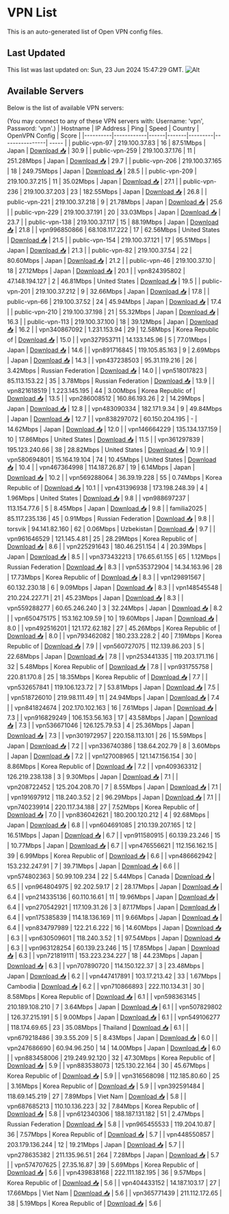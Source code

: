 # VPN List

This is an auto-generated list of Open VPN config files.

## Last Updated

This list was last updated on: Sun, 23 Jun 2024 15:47:29 GMT.
![Alt](https://repobeats.axiom.co/api/embed/186b98318ef1479477931607c1ad7d823f12451f.svg "Repobeats analytics image")

## Available Servers

Below is the list of available VPN servers:

(You may connect to any of these VPN servers with: Username: 'vpn', Password: 'vpn'.)
| Hostname | IP Address | Ping | Speed | Country | OpenVPN Config | Score |
|----------|------------|------|-------|---------|----------------| ----- |
| public-vpn-97 | 219.100.37.83 | 16 | 87.51Mbps | Japan | [Download 📥](./configs/server_0_JP.ovpn) | 30.9 |
| public-vpn-259 | 219.100.37.176 | 11 | 251.28Mbps | Japan | [Download 📥](./configs/server_1_JP.ovpn) | 29.7 |
| public-vpn-206 | 219.100.37.165 | 18 | 249.75Mbps | Japan | [Download 📥](./configs/server_2_JP.ovpn) | 28.5 |
| public-vpn-209 | 219.100.37.215 | 11 | 35.02Mbps | Japan | [Download 📥](./configs/server_3_JP.ovpn) | 27.1 |
| public-vpn-236 | 219.100.37.203 | 23 | 182.55Mbps | Japan | [Download 📥](./configs/server_4_JP.ovpn) | 26.8 |
| public-vpn-221 | 219.100.37.218 | 9 | 21.78Mbps | Japan | [Download 📥](./configs/server_5_JP.ovpn) | 25.6 |
| public-vpn-229 | 219.100.37.191 | 20 | 33.03Mbps | Japan | [Download 📥](./configs/server_6_JP.ovpn) | 23.7 |
| public-vpn-138 | 219.100.37.117 | 15 | 88.19Mbps | Japan | [Download 📥](./configs/server_7_JP.ovpn) | 21.8 |
| vpn996850866 | 68.108.117.222 | 17 | 62.56Mbps | United States | [Download 📥](./configs/server_8_US.ovpn) | 21.5 |
| public-vpn-154 | 219.100.37.121 | 17 | 95.51Mbps | Japan | [Download 📥](./configs/server_9_JP.ovpn) | 21.3 |
| public-vpn-82 | 219.100.37.54 | 22 | 80.60Mbps | Japan | [Download 📥](./configs/server_10_JP.ovpn) | 21.2 |
| public-vpn-46 | 219.100.37.10 | 18 | 27.12Mbps | Japan | [Download 📥](./configs/server_11_JP.ovpn) | 20.1 |
| vpn824395802 | 47.148.194.127 | 2 | 46.81Mbps | United States | [Download 📥](./configs/server_12_US.ovpn) | 19.5 |
| public-vpn-201 | 219.100.37.212 | 9 | 32.66Mbps | Japan | [Download 📥](./configs/server_13_JP.ovpn) | 17.8 |
| public-vpn-66 | 219.100.37.52 | 24 | 45.94Mbps | Japan | [Download 📥](./configs/server_14_JP.ovpn) | 17.4 |
| public-vpn-210 | 219.100.37.198 | 21 | 55.32Mbps | Japan | [Download 📥](./configs/server_15_JP.ovpn) | 16.3 |
| public-vpn-113 | 219.100.37.100 | 18 | 39.12Mbps | Japan | [Download 📥](./configs/server_16_JP.ovpn) | 16.2 |
| vpn340867092 | 1.231.153.94 | 29 | 12.58Mbps | Korea Republic of | [Download 📥](./configs/server_17_KR.ovpn) | 15.0 |
| vpn327953711 | 14.133.145.96 | 5 | 77.01Mbps | Japan | [Download 📥](./configs/server_18_JP.ovpn) | 14.6 |
| vpn891716845 | 119.105.85.163 | 9 | 2.69Mbps | Japan | [Download 📥](./configs/server_19_JP.ovpn) | 14.3 |
| vpn437238503 | 95.31.119.216 | 26 | 3.42Mbps | Russian Federation | [Download 📥](./configs/server_20_RU.ovpn) | 14.0 |
| vpn518017823 | 85.113.153.22 | 35 | 3.78Mbps | Russian Federation | [Download 📥](./configs/server_21_RU.ovpn) | 13.9 |
| vpn821618519 | 1.223.145.195 | 44 | 3.00Mbps | Korea Republic of | [Download 📥](./configs/server_22_KR.ovpn) | 13.5 |
| vpn286008512 | 160.86.193.26 | 2 | 14.29Mbps | Japan | [Download 📥](./configs/server_23_JP.ovpn) | 12.8 |
| vpn483090334 | 182.171.9.34 | 9 | 49.84Mbps | Japan | [Download 📥](./configs/server_24_JP.ovpn) | 12.7 |
| vpn838297072 | 60.150.204.195 | - | 14.62Mbps | Japan | [Download 📥](./configs/server_25_JP.ovpn) | 12.0 |
| vpn146664229 | 135.134.137.159 | 10 | 17.86Mbps | United States | [Download 📥](./configs/server_26_US.ovpn) | 11.5 |
| vpn361297839 | 195.123.240.66 | 38 | 28.82Mbps | United States | [Download 📥](./configs/server_27_US.ovpn) | 10.9 |
| vpn580694801 | 15.164.19.104 | 74 | 10.45Mbps | United States | [Download 📥](./configs/server_28_US.ovpn) | 10.4 |
| vpn467364998 | 114.187.26.87 | 19 | 6.14Mbps | Japan | [Download 📥](./configs/server_29_JP.ovpn) | 10.2 |
| vpn569288064 | 36.39.19.228 | 55 | 0.74Mbps | Korea Republic of | [Download 📥](./configs/server_30_KR.ovpn) | 10.1 |
| vpn431396938 | 173.198.248.39 | 4 | 1.96Mbps | United States | [Download 📥](./configs/server_31_US.ovpn) | 9.8 |
| vpn988697237 | 113.154.77.6 | 5 | 8.45Mbps | Japan | [Download 📥](./configs/server_32_JP.ovpn) | 9.8 |
| familia2025 | 85.117.235.136 | 45 | 0.91Mbps | Russian Federation | [Download 📥](./configs/server_33_RU.ovpn) | 9.8 |
| torsvik | 94.141.82.160 | 62 | 0.06Mbps | Uzbekistan | [Download 📥](./configs/server_34_UZ.ovpn) | 9.7 |
| vpn961646529 | 121.145.4.81 | 25 | 28.29Mbps | Korea Republic of | [Download 📥](./configs/server_35_KR.ovpn) | 8.6 |
| vpn225291643 | 180.46.251.154 | 4 | 20.39Mbps | Japan | [Download 📥](./configs/server_36_JP.ovpn) | 8.5 |
| vpn373432213 | 176.65.61.155 | 65 | 1.12Mbps | Russian Federation | [Download 📥](./configs/server_37_RU.ovpn) | 8.3 |
| vpn535372904 | 14.34.163.96 | 28 | 17.73Mbps | Korea Republic of | [Download 📥](./configs/server_38_KR.ovpn) | 8.3 |
| vpn129891567 | 60.132.230.18 | 6 | 9.09Mbps | Japan | [Download 📥](./configs/server_39_JP.ovpn) | 8.3 |
| vpn148545548 | 210.224.227.71 | 21 | 45.23Mbps | Japan | [Download 📥](./configs/server_40_JP.ovpn) | 8.3 |
| vpn559288277 | 60.65.246.240 | 3 | 32.24Mbps | Japan | [Download 📥](./configs/server_41_JP.ovpn) | 8.2 |
| vpn650475175 | 153.162.109.59 | 10 | 19.60Mbps | Japan | [Download 📥](./configs/server_42_JP.ovpn) | 8.0 |
| vpn492516201 | 121.172.62.182 | 27 | 45.26Mbps | Korea Republic of | [Download 📥](./configs/server_43_KR.ovpn) | 8.0 |
| vpn793462082 | 180.233.228.2 | 40 | 7.19Mbps | Korea Republic of | [Download 📥](./configs/server_44_KR.ovpn) | 7.9 |
| vpn560727075 | 112.139.86.203 | 5 | 22.68Mbps | Japan | [Download 📥](./configs/server_45_JP.ovpn) | 7.8 |
| vpn253441335 | 119.203.171.116 | 32 | 5.48Mbps | Korea Republic of | [Download 📥](./configs/server_46_KR.ovpn) | 7.8 |
| vpn931755758 | 220.81.170.8 | 25 | 18.35Mbps | Korea Republic of | [Download 📥](./configs/server_47_KR.ovpn) | 7.7 |
| vpn532657841 | 119.106.123.72 | 7 | 53.81Mbps | Japan | [Download 📥](./configs/server_48_JP.ovpn) | 7.5 |
| vpn518726010 | 219.98.111.49 | 11 | 24.94Mbps | Japan | [Download 📥](./configs/server_49_JP.ovpn) | 7.4 |
| vpn841824674 | 202.170.102.163 | 16 | 7.61Mbps | Japan | [Download 📥](./configs/server_50_JP.ovpn) | 7.3 |
| vpn916829249 | 106.153.56.163 | 17 | 43.58Mbps | Japan | [Download 📥](./configs/server_51_JP.ovpn) | 7.3 |
| vpn536671046 | 126.125.79.53 | 4 | 25.36Mbps | Japan | [Download 📥](./configs/server_52_JP.ovpn) | 7.3 |
| vpn301972957 | 220.158.113.101 | 26 | 15.59Mbps | Japan | [Download 📥](./configs/server_53_JP.ovpn) | 7.2 |
| vpn336740386 | 138.64.202.79 | 8 | 3.60Mbps | Japan | [Download 📥](./configs/server_54_JP.ovpn) | 7.2 |
| vpn127008965 | 121.147.156.154 | 30 | 8.86Mbps | Korea Republic of | [Download 📥](./configs/server_55_KR.ovpn) | 7.2 |
| vpn409363312 | 126.219.238.138 | 3 | 9.30Mbps | Japan | [Download 📥](./configs/server_56_JP.ovpn) | 7.1 |
| vpn208722452 | 125.204.208.70 | 7 | 8.55Mbps | Japan | [Download 📥](./configs/server_57_JP.ovpn) | 7.1 |
| vpn191697912 | 118.240.3.52 | 2 | 96.29Mbps | Japan | [Download 📥](./configs/server_58_JP.ovpn) | 7.1 |
| vpn740239914 | 220.117.34.188 | 27 | 7.52Mbps | Korea Republic of | [Download 📥](./configs/server_59_KR.ovpn) | 7.0 |
| vpn836042621 | 180.200.120.212 | 4 | 92.68Mbps | Japan | [Download 📥](./configs/server_60_JP.ovpn) | 6.8 |
| vpn604691085 | 210.139.207.165 | 12 | 16.51Mbps | Japan | [Download 📥](./configs/server_61_JP.ovpn) | 6.7 |
| vpn911580915 | 60.139.23.246 | 15 | 10.77Mbps | Japan | [Download 📥](./configs/server_62_JP.ovpn) | 6.7 |
| vpn476556621 | 112.156.162.15 | 39 | 6.99Mbps | Korea Republic of | [Download 📥](./configs/server_63_KR.ovpn) | 6.6 |
| vpn486662942 | 153.232.247.91 | 7 | 39.71Mbps | Japan | [Download 📥](./configs/server_64_JP.ovpn) | 6.6 |
| vpn574802363 | 50.99.109.234 | 22 | 5.44Mbps | Canada | [Download 📥](./configs/server_65_CA.ovpn) | 6.5 |
| vpn964804975 | 92.202.59.17 | 2 | 28.17Mbps | Japan | [Download 📥](./configs/server_66_JP.ovpn) | 6.4 |
| vpn214335136 | 60.110.16.61 | 11 | 19.96Mbps | Japan | [Download 📥](./configs/server_67_JP.ovpn) | 6.4 |
| vpn270542921 | 117.109.31.26 | 3 | 87.17Mbps | Japan | [Download 📥](./configs/server_68_JP.ovpn) | 6.4 |
| vpn175385839 | 114.18.136.169 | 11 | 9.66Mbps | Japan | [Download 📥](./configs/server_69_JP.ovpn) | 6.4 |
| vpn834797989 | 122.21.6.222 | 16 | 14.60Mbps | Japan | [Download 📥](./configs/server_70_JP.ovpn) | 6.3 |
| vpn630509601 | 118.240.3.52 | 1 | 97.54Mbps | Japan | [Download 📥](./configs/server_71_JP.ovpn) | 6.3 |
| vpn963128254 | 60.139.23.246 | 15 | 17.85Mbps | Japan | [Download 📥](./configs/server_72_JP.ovpn) | 6.3 |
| vpn721819111 | 153.223.234.227 | 18 | 44.23Mbps | Japan | [Download 📥](./configs/server_73_JP.ovpn) | 6.3 |
| vpn707890720 | 114.150.122.37 | 3 | 23.48Mbps | Japan | [Download 📥](./configs/server_74_JP.ovpn) | 6.2 |
| vpn447417891 | 103.17.213.42 | 33 | 1.67Mbps | Cambodia | [Download 📥](./configs/server_75_KH.ovpn) | 6.2 |
| vpn710866893 | 222.110.134.31 | 30 | 8.58Mbps | Korea Republic of | [Download 📥](./configs/server_76_KR.ovpn) | 6.1 |
| vpn598363145 | 210.189.108.210 | 7 | 3.64Mbps | Japan | [Download 📥](./configs/server_77_JP.ovpn) | 6.1 |
| vpn507829802 | 126.37.215.191 | 5 | 9.00Mbps | Japan | [Download 📥](./configs/server_78_JP.ovpn) | 6.1 |
| vpn549106277 | 118.174.69.65 | 23 | 35.08Mbps | Thailand | [Download 📥](./configs/server_79_TH.ovpn) | 6.1 |
| vpn679218486 | 39.3.55.209 | 5 | 8.43Mbps | Japan | [Download 📥](./configs/server_80_JP.ovpn) | 6.0 |
| vpn247686690 | 60.94.96.250 | 14 | 14.00Mbps | Japan | [Download 📥](./configs/server_81_JP.ovpn) | 6.0 |
| vpn883458006 | 219.249.92.120 | 32 | 47.30Mbps | Korea Republic of | [Download 📥](./configs/server_82_KR.ovpn) | 5.9 |
| vpn883538073 | 125.130.22.164 | 30 | 45.67Mbps | Korea Republic of | [Download 📥](./configs/server_83_KR.ovpn) | 5.9 |
| vpn316568098 | 112.185.80.60 | 25 | 3.16Mbps | Korea Republic of | [Download 📥](./configs/server_84_KR.ovpn) | 5.9 |
| vpn392591484 | 118.69.145.219 | 27 | 7.89Mbps | Viet Nam | [Download 📥](./configs/server_85_VN.ovpn) | 5.8 |
| vpn687685213 | 110.10.136.223 | 32 | 7.84Mbps | Korea Republic of | [Download 📥](./configs/server_86_KR.ovpn) | 5.8 |
| vpn612340306 | 188.187.131.182 | 51 | 2.47Mbps | Russian Federation | [Download 📥](./configs/server_87_RU.ovpn) | 5.8 |
| vpn965455533 | 119.204.10.87 | 36 | 7.57Mbps | Korea Republic of | [Download 📥](./configs/server_88_KR.ovpn) | 5.7 |
| vpn448550857 | 203.179.136.244 | 12 | 19.21Mbps | Japan | [Download 📥](./configs/server_89_JP.ovpn) | 5.7 |
| vpn278635382 | 211.135.96.51 | 264 | 7.28Mbps | Japan | [Download 📥](./configs/server_90_JP.ovpn) | 5.7 |
| vpn574707625 | 27.35.16.87 | 39 | 5.69Mbps | Korea Republic of | [Download 📥](./configs/server_91_KR.ovpn) | 5.6 |
| vpn439838168 | 222.111.182.195 | 36 | 9.57Mbps | Korea Republic of | [Download 📥](./configs/server_92_KR.ovpn) | 5.6 |
| vpn404433152 | 14.187.103.17 | 27 | 17.66Mbps | Viet Nam | [Download 📥](./configs/server_93_VN.ovpn) | 5.6 |
| vpn365771439 | 211.112.172.65 | 38 | 5.19Mbps | Korea Republic of | [Download 📥](./configs/server_94_KR.ovpn) | 5.6 |
